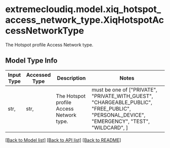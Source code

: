 # extremecloudiq.model.xiq_hotspot_access_network_type.XiqHotspotAccessNetworkType

The Hotspot profile Access Network type.

## Model Type Info
Input Type | Accessed Type | Description | Notes
------------ | ------------- | ------------- | -------------
str,  | str,  | The Hotspot profile Access Network type. | must be one of ["PRIVATE", "PRIVATE_WITH_GUEST", "CHARGEABLE_PUBLIC", "FREE_PUBLIC", "PERSONAL_DEVICE", "EMERGENCY", "TEST", "WILDCARD", ] 

[[Back to Model list]](../../README.md#documentation-for-models) [[Back to API list]](../../README.md#documentation-for-api-endpoints) [[Back to README]](../../README.md)

